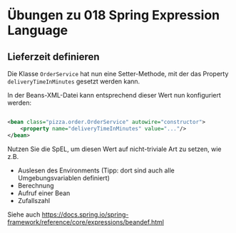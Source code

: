 # Übungen zu 018 Spring Expression Language

## Lieferzeit definieren

Die Klasse `OrderService` hat nun eine Setter-Methode, mit der das Property `deliveryTimeInMinutes` gesetzt werden kann.

In der Beans-XML-Datei kann entsprechend dieser Wert nun konfiguriert werden:

````xml

<bean class="pizza.order.OrderService" autowire="constructor">
    <property name="deliveryTimeInMinutes" value="..."/>
</bean>
````

Nutzen Sie die SpEL, um diesen Wert auf nicht-triviale Art zu setzen, wie z.B.

- Auslesen des Environments (Tipp: dort sind auch alle Umgebungsvariablen definiert)
- Berechnung
- Aufruf einer Bean
- Zufallszahl

Siehe auch https://docs.spring.io/spring-framework/reference/core/expressions/beandef.html